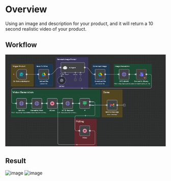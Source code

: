 # Overview
Using an image and description for your product, and it will return a 10 second realistic video of your product.

## Workflow
![n8n workflow](workflow.png)

## Result
<img width="214" height="369" alt="image" src="https://github.com/user-attachments/assets/af3db341-7d1d-4a68-b411-291ae8885530" />

<img width="496" height="556" alt="image" src="https://github.com/user-attachments/assets/58c9112f-cdf3-4594-a948-0f6edfdf5839" />

